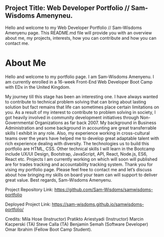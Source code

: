 ## Project Title: Web Developer Portfolio // Sam-Wisdoms Amenyneu.
Hello and welcome to my Web Developer Portfolio // Sam-Wisdoms Amenyenu page. This README.md file will provide you with an overview about me, my projects, interests, how you can contribute and how you can contact me. 

# About Me
Hello and welcome to my portfolio page. I am Sam-Wisdoms Amenyenu. I am currently enrolled in a 16-week Front-End Web Developer Boot Camp with EDx in the United Kingdom.

My journey till this stage has been an interesting one. I have always wanted to contribute to technical problem solving that can bring about lasting solution but fact remains that life can sometimes place certain limitations on you.
As a result of my interest to contribute to problem solving in society, I got heavily involved in community development initiatives through Non-Governmental Organizations as far back 2007. My background in Business Administration and some background in accounting are great transferrable skills I exhibit in any role. Also, my experience working in cross-cultural teams over the years have helped me to develop great adaptable talent with rich experience dealing with diversity.
The technologies us to build this portfolio are HTML, CSS. Other technical skills I will learn in the Bootcamp include UX/UI Design, Bootstrap, JavaScript, API, React, Node.js, ES6, React etc. 
Projects I am currently working on which will soon will published are for trades tracking and accountability tracking system. 
Thank you for vising my portfolio page. 
Please feel free to contact me and let’s discuss about how bringing my skills on board your team can will support to deliver great value. 
Best regards, Sam-Wisdoms Amenyenu.

Project Repository Link: https://github.com/Sam-Wisdoms/samwisdoms-portfolio

Deployed Project Link: https://sam-wisdoms.github.io/samwisdoms-portfolio/

Credits:
Mila Hose (Instructor)
Pratikto Ariestyadi (Instructor)
Marcin Kacperski (TA)
Steve Calla (TA)
Benjamin Semah (Software Developer)
Omar Ibrahim (Fellow Boot Camp Student).
